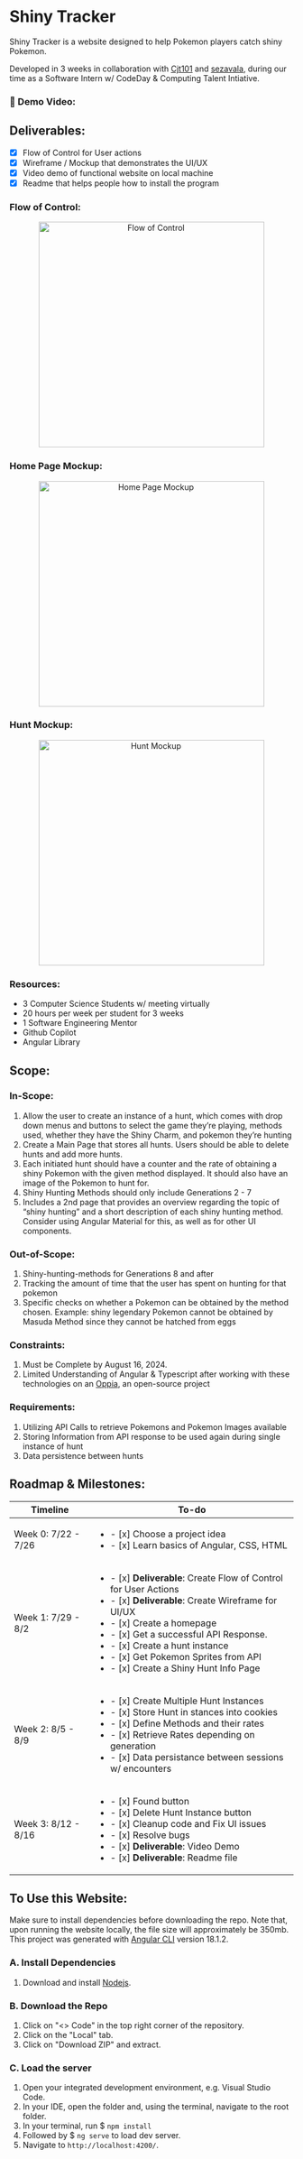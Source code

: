 # Shiny Tracker
Shiny Tracker is a website designed to help Pokemon players catch shiny Pokemon.   

Developed in 3 weeks in collaboration with [Cjt101](https://github.com/cjt101) and [sezavala](https://github.com/sezavala), during our time as a Software Intern w/ CodeDay & Computing Talent Intiative. 

### 🎥 Demo Video: 



## Deliverables:
- [x] Flow of Control for User actions
- [x] Wireframe / Mockup that demonstrates the UI/UX
- [x] Video demo of functional website on local machine
- [x] Readme that helps people how to install the program

### Flow of Control:
<p align="center">
<img src="https://github.com/TedmanNguyen/soseproject/blob/main/User%20Flow%20of%20Control.png" alt="Flow of Control" width ="400" />
</p>

### Home Page Mockup:
<p align="center">
<img src="https://github.com/TedmanNguyen/soseproject/blob/main/Homepage%20Mockup.png" alt="Home Page Mockup" width="400"/>
</p>

### Hunt Mockup:
<p align="center">
<img src="https://github.com/TedmanNguyen/soseproject/blob/main/Hunt%20Instance%20Mockup.png" alt="Hunt Mockup" width="400"/>
</p>

### Resources: 
- 3 Computer Science Students w/ meeting virtually
- 20 hours per week per student for 3 weeks
- 1 Software Engineering Mentor  
- Github Copilot 
- Angular Library  

## Scope:

### In-Scope:
1. Allow the user to create an instance of a hunt, which comes with drop down menus and buttons to select the game they’re playing, methods used, whether they have the Shiny Charm, and pokemon they’re hunting
2. Create a Main Page that stores all hunts. Users should be able to delete hunts and add more hunts.
3. Each initiated hunt should have a counter and the rate of obtaining a shiny Pokemon with the given method displayed. It should also have an image of the Pokemon to hunt for.
4. Shiny Hunting Methods should only include Generations 2 - 7 
5. Includes a 2nd page that provides an overview regarding the topic of “shiny hunting” and a short description of each shiny hunting method. Consider using Angular Material for this, as well as for other UI components.

### Out-of-Scope:
1. Shiny-hunting-methods for Generations 8 and after
2. Tracking the amount of time that the user has spent on hunting for that pokemon
3. Specific checks on whether a Pokemon can be obtained by the method chosen. Example: shiny legendary Pokemon cannot be obtained by Masuda Method since they cannot be hatched from eggs

### Constraints:
1. Must be Complete by August 16, 2024.
2. Limited Understanding of Angular & Typescript after working with these technologies on an [Oppia](https://github.com/sezavala/oppia), an open-source project
   
### Requirements:
1. Utilizing API Calls to retrieve Pokemons and Pokemon Images available
2. Storing Information from API response to be used again during single instance of hunt
3. Data persistence between hunts

## Roadmap & Milestones:
| Timeline | To-do |
| ----------- | ----------- |
| Week 0: 7/22 - 7/26 | <ul><li>- [x] Choose a project idea </li><li>- [x] Learn basics of Angular, CSS, HTML
| Week 1: 7/29 - 8/2 | <ul><li>- [x] **Deliverable**: Create Flow of Control for User Actions </li><li>- [x] **Deliverable**: Create Wireframe for UI/UX </li><li>- [x] Create a homepage </li><li>- [x] Get a successful API Response. </li><li>- [x] Create a hunt instance </li><li>- [x] Get Pokemon Sprites from API </li><li>- [x] Create a Shiny Hunt Info Page|
| Week 2: 8/5 - 8/9 | <ul><li>- [x] Create Multiple Hunt Instances </li><li>- [x] Store Hunt in stances into cookies </li><li>- [x] Define Methods and their rates </li><li>- [x] Retrieve Rates depending on generation </li><li>- [x] Data persistance between sessions w/ encounters| 
| Week 3: 8/12 - 8/16 | <ul><li>- [x] Found button </li><li>- [x] Delete Hunt Instance button </li><li>- [x] Cleanup code and Fix UI issues </li><li>- [x] Resolve bugs </li><li>- [x] **Deliverable**: Video Demo </li><li>- [x] **Deliverable**: Readme file | 

## To Use this Website:
Make sure to install dependencies before downloading the repo. Note that, upon running the website locally, the file size will approximately be 350mb. This project was generated with [Angular CLI](https://github.com/angular/angular-cli) version 18.1.2.

### A. Install Dependencies
1. Download and install [Nodejs](https://nodejs.org/en).

### B. Download the Repo
1. Click on "<> Code" in the top right corner of the repository.
2. Click on the "Local" tab.
3. Click on "Download ZIP" and extract.

### C. Load the server
1. Open your integrated development environment, e.g. Visual Studio Code. 
2. In your IDE, open the folder and, using the terminal, navigate to the root folder.
3. In your terminal, run $ `npm install`
4. Followed by $ `ng serve` to load dev server.
5. Navigate to `http://localhost:4200/`.

